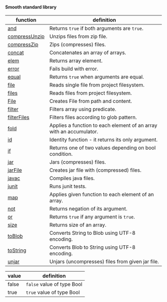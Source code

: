 #### Smooth standard library

| function                              | definition                                                          |
|---------------------------------------|---------------------------------------------------------------------|
| [and](api/and.md)                     | Returns `true` if both arguments are `true`.                        |
| [compressUnzip](api/compressUnzip.md) | Unzips files from zip file.                                         |
| [compressZip](api/compressZip.md)     | Zips (compresses) files.                                            |
| [concat](api/concat.md)               | Concatenates an array of arrays.                                    |
| [elem](api/elem.md)                   | Returns array element.                                              |
| [error](api/error.md)                 | Fails build with error.                                             |
| [equal](api/equal.md)                 | Returns `true` when arguments are equal.                            |
| [file](api/file.md)                   | Reads single file from project filesystem.                          |
| [files](api/files.md)                 | Reads files from project filesystem.                                |
| [File](api/File.md)                   | Creates File from path and content.                                 |
| [filter](api/filter.md)               | Filters array using predicate.                                      |
| [filterFiles](api/filterFiles.md)     | Filters files according to glob pattern.                            |
| [fold](api/fold.md)                   | Applies a function to each element of an array with an accumulator. |
| [id](api/id.md)                       | Identity function - it returns its only argument.                   |
| [if](api/if.md)                       | Returns one of two values depending on bool condition.              |
| [jar](api/jar.md)                     | Jars (compresses) files.                                            |
| [jarFile](api/jarFile.md)             | Creates jar file with (compressed) files.                           |
| [javac](api/javac.md)                 | Compiles java files.                                                |
| [junit](api/junit.md)                 | Runs junit tests.                                                   |
| [map](api/map.md)                     | Applies given function to each element of an array.                 |
| [not](api/not.md)                     | Returns negation of its argument.                                   |
| [or](api/or.md)                       | Returns `true` if any argument is `true`.                           |
| [size](api/size.md)                   | Returns size of an array.                                           |
| [toBlob](api/toBlob.md)               | Converts String to Blob using UTF-8 encoding.                       |
| [toString](api/toString.md)           | Converts Blob to String using UTF-8 encoding.                       |
| [unjar](api/unjar.md)                 | Unjars (uncompresses) files from given jar file.                    |

| value | definition                 |
|-------|----------------------------|
| false | `false` value of type Bool |
| true  | `true` value of type Bool  |
